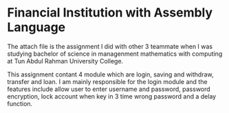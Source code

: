 # Financial Institution with Assembly Language 
The attach file is the assignment I did with other 3 teammate when I was studying bachelor of science in managenment mathematics with computing at Tun Abdul Rahman University College.

This assignment contant 4 module which are login, saving and withdraw, transfer and loan. I am mainly responsible for the login module and the features include allow user to enter username and password, password encryption, lock account when key in 3 time wrong password and a delay function.

